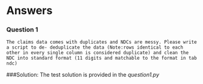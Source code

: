 # Answers
### Question 1
```
The claims data comes with duplicates and NDCs are messy. Please write a script to de- deduplicate the data (Note:rows identical to each other in every single column is considered duplicate) and clean the NDC into standard format (11 digits and matchable to the format in tab ndc)
```
###Solution:
The test  solution is provided in the _question1.py_

